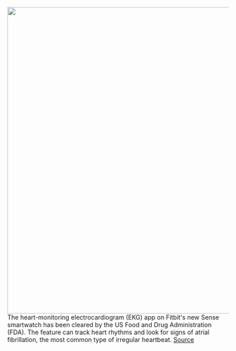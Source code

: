 <img src='https://cdn.vox-cdn.com/thumbor/hKCaijyrZdphndnvCbDuMUKCxG4=/0x0:2040x1360/1200x800/filters:focal(857x517:1183x843)/cdn.vox-cdn.com/uploads/chorus_image/image/67403200/sense1.0.jpg' width='700px' /><br/>
The heart-monitoring electrocardiogram (EKG) app on Fitbit's new Sense smartwatch has been cleared by the US Food and Drug Administration (FDA). The feature can track heart rhythms and look for signs of atrial fibrillation, the most common type of irregular heartbeat.
<a href='https://www.theverge.com/2020/9/14/21436090/fitbit-sense-ekg-heart-fda-clearance-apple-samsung-withings'> Source <a/>